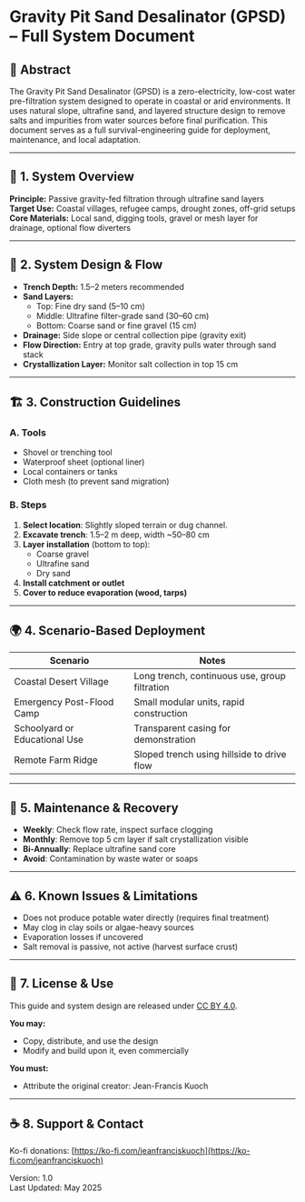 # Gravity Pit Sand Desalinator (GPSD) – Full System Document

## 📘 Abstract

The Gravity Pit Sand Desalinator (GPSD) is a zero-electricity, low-cost water pre-filtration system designed to operate in coastal or arid environments. It uses natural slope, ultrafine sand, and layered structure design to remove salts and impurities from water sources before final purification. This document serves as a full survival-engineering guide for deployment, maintenance, and local adaptation.

---

## 🧪 1. System Overview

**Principle:** Passive gravity-fed filtration through ultrafine sand layers  
**Target Use:** Coastal villages, refugee camps, drought zones, off-grid setups  
**Core Materials:** Local sand, digging tools, gravel or mesh layer for drainage, optional flow diverters

---

## 📐 2. System Design & Flow

- **Trench Depth:** 1.5–2 meters recommended
- **Sand Layers:** 
  - Top: Fine dry sand (5–10 cm)
  - Middle: Ultrafine filter-grade sand (30–60 cm)
  - Bottom: Coarse sand or fine gravel (15 cm)
- **Drainage:** Side slope or central collection pipe (gravity exit)
- **Flow Direction:** Entry at top grade, gravity pulls water through sand stack
- **Crystallization Layer:** Monitor salt collection in top 15 cm

---

## 🏗️ 3. Construction Guidelines

### A. Tools
- Shovel or trenching tool
- Waterproof sheet (optional liner)
- Local containers or tanks
- Cloth mesh (to prevent sand migration)

### B. Steps
1. **Select location**: Slightly sloped terrain or dug channel.
2. **Excavate trench**: 1.5–2 m deep, width ~50–80 cm
3. **Layer installation** (bottom to top):
   - Coarse gravel
   - Ultrafine sand
   - Dry sand
4. **Install catchment or outlet**
5. **Cover to reduce evaporation (wood, tarps)**

---

## 🌍 4. Scenario-Based Deployment

| Scenario                     | Notes                                              |
|-----------------------------|----------------------------------------------------|
| Coastal Desert Village       | Long trench, continuous use, group filtration      |
| Emergency Post-Flood Camp    | Small modular units, rapid construction            |
| Schoolyard or Educational Use| Transparent casing for demonstration               |
| Remote Farm Ridge            | Sloped trench using hillside to drive flow         |

---

## 🔁 5. Maintenance & Recovery

- **Weekly**: Check flow rate, inspect surface clogging
- **Monthly**: Remove top 5 cm layer if salt crystallization visible
- **Bi-Annually**: Replace ultrafine sand core
- **Avoid**: Contamination by waste water or soaps

---

## ⚠️ 6. Known Issues & Limitations

- Does not produce potable water directly (requires final treatment)
- May clog in clay soils or algae-heavy sources
- Evaporation losses if uncovered
- Salt removal is passive, not active (harvest surface crust)

---

## 🧾 7. License & Use

This guide and system design are released under [CC BY 4.0](https://creativecommons.org/licenses/by/4.0/).

**You may:**
- Copy, distribute, and use the design
- Modify and build upon it, even commercially

**You must:**
- Attribute the original creator: Jean-Francis Kuoch

---

## ☕ 8. Support & Contact

Ko-fi donations: [https://ko-fi.com/jeanfranciskuoch](https://ko-fi.com/jeanfranciskuoch)

Version: 1.0  
Last Updated: May 2025

